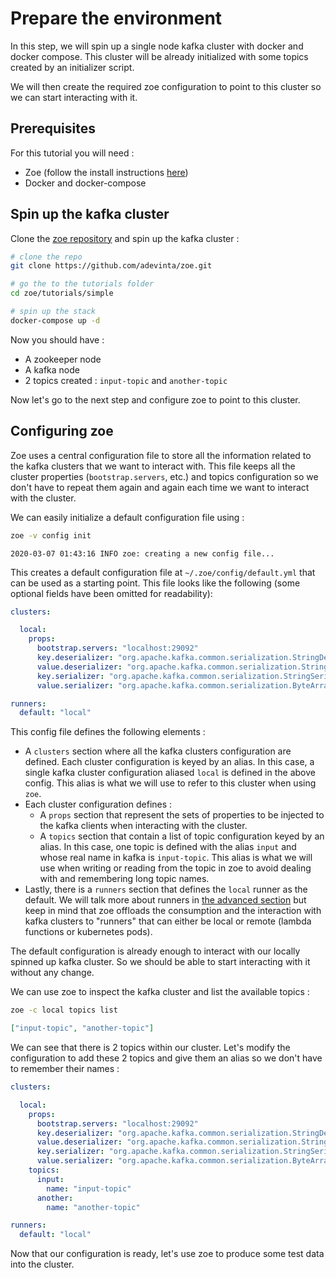 # Prepare the environment

In this step, we will spin up a single node kafka cluster with docker and docker compose. This cluster will be already initialized with some topics created by an initializer script.

We will then create the required zoe configuration to point to this cluster so we can start interacting with it.

## Prerequisites

For this tutorial you will need :

- Zoe (follow the install instructions [here](../install/overview.md))
- Docker and docker-compose

## Spin up the kafka cluster

Clone the [zoe repository](https://github.com/adevinta/zoe) and spin up the kafka cluster :

```bash
# clone the repo
git clone https://github.com/adevinta/zoe.git

# go the to the tutorials folder
cd zoe/tutorials/simple

# spin up the stack
docker-compose up -d
```

Now you should have :

- A zookeeper node
- A kafka node
- 2 topics created : `input-topic` and `another-topic`

Now let's go to the next step and configure zoe to point to this cluster.

## Configuring zoe

Zoe uses a central configuration file to store all the information related to the kafka clusters that we want to interact with. This file keeps all the cluster properties (`bootstrap.servers`, etc.) and topics configuration so we don't have to repeat them again and again each time we want to interact with the cluster.

We can easily initialize a default configuration file using :

```bash tab="command"
zoe -v config init
```

```text tab="logs"
2020-03-07 01:43:16 INFO zoe: creating a new config file...
```

This creates a default configuration file at `~/.zoe/config/default.yml` that can be used as a starting point. This file looks like the following (some optional fields have been omitted for readability):

```yaml
clusters:

  local:
    props:
      bootstrap.servers: "localhost:29092"
      key.deserializer: "org.apache.kafka.common.serialization.StringDeserializer"
      value.deserializer: "org.apache.kafka.common.serialization.StringDeserializer"
      key.serializer: "org.apache.kafka.common.serialization.StringSerializer"
      value.serializer: "org.apache.kafka.common.serialization.ByteArraySerializer"

runners:
  default: "local"
``` 

This config file defines the following elements :

- A `clusters` section where all the kafka clusters configuration are defined. Each cluster configuration is keyed by an alias. In this case, a single kafka cluster configuration aliased `local` is defined in the above config. This alias is what we will use to refer to this cluster when using `zoe`.
- Each cluster configuration defines :
    - A `props` section that represent the sets of properties to be injected to the kafka clients when interacting with the cluster.
    - A `topics` section that contain a list of topic configuration keyed by an alias. In this case, one topic is defined with the alias `input` and whose real name in kafka is `input-topic`. This alias is what we will use when writing or reading from the topic in zoe to avoid dealing with and remembering long topic names.
- Lastly, there is a `runners` section that defines the `local` runner as the default. We will talk more about runners in [the advanced section](../advanced/runners/overview.md) but keep in mind that zoe offloads the consumption and the interaction with kafka clusters to "runners" that can either be local or remote (lambda functions or kubernetes pods).

The default configuration is already enough to interact with our locally spinned up kafka cluster. So we should be able to start interacting with it without any change.

We can use zoe to inspect the kafka cluster and list the available topics :

```bash tab="command"
zoe -c local topics list
```

```json tab="output"
["input-topic", "another-topic"]
```

We can see that there is 2 topics within our cluster. Let's modify the configuration to add these 2 topics and give them an alias so we don't have to remember their names :

```yaml
clusters:

  local:
    props:
      bootstrap.servers: "localhost:29092"
      key.deserializer: "org.apache.kafka.common.serialization.StringDeserializer"
      value.deserializer: "org.apache.kafka.common.serialization.StringDeserializer"
      key.serializer: "org.apache.kafka.common.serialization.StringSerializer"
      value.serializer: "org.apache.kafka.common.serialization.ByteArraySerializer"
    topics:
      input:
        name: "input-topic"
      another:
        name: "another-topic"

runners:
  default: "local"
``` 

Now that our configuration is ready, let's use zoe to produce some test data into the cluster.
